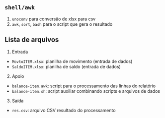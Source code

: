 
## `shell/awk`

1. `unoconv` para conversão de xlsx para csv
2. `awk`, `sort`, `bash` para o script que gera o resultado

## Lista de arquivos

1. Entrada

- `MovtoITEM.xlsx`: planilha de movimento (entrada de dados)
- `SaldoITEM.xlsx`: planilha de saldo (entrada de dados)

2. Apoio

- `balance-item.awk`: script para o processamento das linhas do relatório 
- `balance-item.sh`: script auxiliar combinando scripts e arquivos de dados

3. Saída

- `res.csv`: arquivo CSV resultado do processamento 
